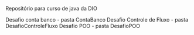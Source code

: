 Repositório para curso de java da DIO

Desafio conta banco - pasta ContaBanco
Desafio Controle de Fluxo - pasta DesafioControleFluxo
Desafio POO - pasta DesafioPOO
